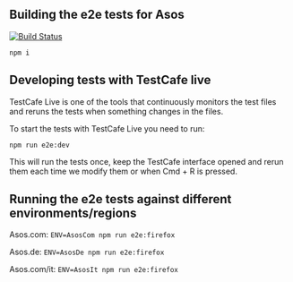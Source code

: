 ## Building the e2e tests for Asos 
[![Build Status](https://travis-ci.org/loadfocusapp/asos-testcafe-e2e.svg?branch=master)](https://travis-ci.org/loadfocusapp/asos-testcafe-e2e)

```npm i```

## Developing tests with TestCafe live

TestCafe Live is one of the tools that continuously monitors the test files and reruns the tests when
something changes in the files.

To start the tests with TestCafe Live you need to run:

``` npm run e2e:dev ```

This will run the tests once, keep the TestCafe interface opened and rerun them each time we modify them
or when Cmd + R is pressed.

## Running the e2e tests against different environments/regions

Asos.com: ``` ENV=AsosCom npm run e2e:firefox ```

Asos.de: ``` ENV=AsosDe npm run e2e:firefox ```

Asos.com/it: ``` ENV=AsosIt npm run e2e:firefox ```

